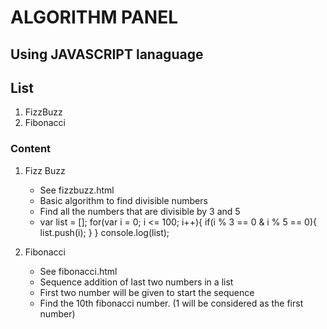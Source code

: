 # ALGORITHM PANEL
## Using JAVASCRIPT lanaguage

## List
1. FizzBuzz
2. Fibonacci

### Content
1. Fizz Buzz
	* See fizzbuzz.html
	* Basic algorithm to find divisible numbers
	* Find all the numbers that are divisible by 3 and 5
	* 	var list = [];
		for(var i = 0; i <= 100; i++){
			if(i % 3 == 0 & i % 5 == 0){
				list.push(i);
			}
		}
		console.log(list);

2. Fibonacci
	* See fibonacci.html
	* Sequence addition of last two numbers in a list
	* First two number will be given to start the sequence
	* Find the 10th fibonacci number. (1 will be considered as the first number)